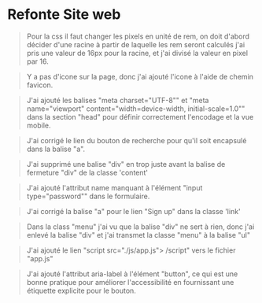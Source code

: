 # Refonte Site web


>Pour la css il faut changer les pixels en unité de rem, on doit d'abord décider d'une racine à partir de laquelle les rem seront calculés j'ai pris une valeur de 16px pour la racine, et j'ai divisé la valeur en pixel par 16.

>Y a pas d'icone sur la page, donc j'ai ajouté l'icone à l'aide de chemin favicon.

>J'ai ajouté les balises "meta charset="UTF-8"" et "meta name="viewport" content="width=device-width, initial-scale=1.0"" dans la section "head" pour définir correctement l'encodage et la vue mobile.

>J'ai corrigé le lien du bouton de recherche pour qu'il soit encapsulé dans la balise "a".

>J'ai supprimé une balise "div" en trop juste avant la balise de fermeture "div" de la classe 'content'

>J'ai ajouté l'attribut name manquant à l'élément "input type="password"" dans le formulaire.

>J'ai corrigé la balise "a" pour le lien "Sign up" dans la classe 'link'

>Dans la class "menu" j'ai vu que la balise "div" ne sert à rien, donc j'ai enlevé la balise "div" et j'ai transmet la classe "menu" à la balise "ul"

>J'ai ajouté le lien     "script src="./js/app.js"> /script" vers le fichier "app.js"

>J'ai ajouté l'attribut aria-label à l'élément "button", ce qui est une bonne pratique pour améliorer l'accessibilité en fournissant une étiquette explicite pour le bouton.
